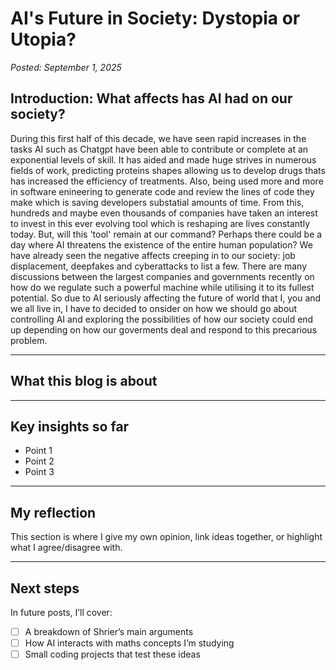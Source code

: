 # AI's Future in Society: Dystopia or Utopia?
*Posted: September 1, 2025*

## Introduction: What affects has AI had on our society?
During this first half of this decade, we have seen rapid increases in the tasks AI such as Chatgpt have been able to contribute or complete at an exponential levels of skill. It has aided and made huge strives in numerous fields of work, predicting proteins shapes allowing us to develop drugs thats has increased the efficiency of treatments. Also, being used more and more in software enineering to generate code and review the lines of code they make which is saving developers substatial amounts of time. From this, hundreds and maybe even thousands of companies have taken an interest to invest in this ever evolving tool which is reshaping are lives constantly today. But, will this 'tool' remain at our command? Perhaps there could be a day where AI threatens the existence of the entire human population? We have already seen the negative affects creeping in to our society: job displacement, deepfakes and cyberattacks to list a few. There are many discussions between the largest companies and governments recently on how do we regulate such a powerful machine while utilising it to its fullest potential. So due to AI seriously affecting the future of world that I, you and we all live in, I have to decided to onsider on how we should go about controlling AI and exploring the possibilities of how our society could end up depending on how our goverments deal and respond to this precarious problem.   


---

## What this blog is about


---

## Key insights so far
- Point 1
- Point 2
- Point 3

---

## My reflection
This section is where I give my own opinion, link ideas together, or highlight what I agree/disagree with.  

---

## Next steps
In future posts, I’ll cover:
- [ ] A breakdown of Shrier’s main arguments  
- [ ] How AI interacts with maths concepts I’m studying  
- [ ] Small coding projects that test these ideas  
